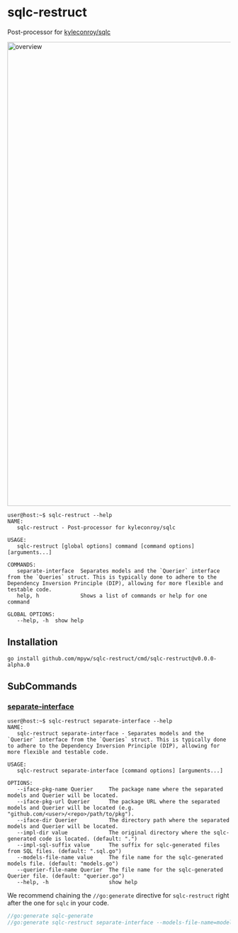 # sqlc-restruct

Post-processor for [kyleconroy/sqlc](https://github.com/kyleconroy/sqlc)

<img width="1048" alt="overview" src="https://github.com/mpyw/sqlc-restruct/assets/1351893/51b422a3-fb7d-4808-a100-ff7c039546b8">

```ShellSession
user@host:~$ sqlc-restruct --help
NAME:
   sqlc-restruct - Post-processor for kyleconroy/sqlc

USAGE:
   sqlc-restruct [global options] command [command options] [arguments...]

COMMANDS:
   separate-interface  Separates models and the `Querier` interface from the `Queries` struct. This is typically done to adhere to the Dependency Inversion Principle (DIP), allowing for more flexible and testable code.
   help, h             Shows a list of commands or help for one command

GLOBAL OPTIONS:
   --help, -h  show help
```

## Installation

```
go install github.com/mpyw/sqlc-restruct/cmd/sqlc-restruct@v0.0.0-alpha.0
```

## SubCommands

### [separate-interface](./cmd/sqlc-restruct/separate_interface.go)

```ShellSession
user@host:~$ sqlc-restruct separate-interface --help
NAME:
   sqlc-restruct separate-interface - Separates models and the `Querier` interface from the `Queries` struct. This is typically done to adhere to the Dependency Inversion Principle (DIP), allowing for more flexible and testable code.

USAGE:
   sqlc-restruct separate-interface [command options] [arguments...]

OPTIONS:
   --iface-pkg-name Querier     The package name where the separated models and Querier will be located.
   --iface-pkg-url Querier      The package URL where the separated models and Querier will be located (e.g. "github.com/<user>/<repo>/path/to/pkg").
   --iface-dir Querier          The directory path where the separated models and Querier will be located.
   --impl-dir value             The original directory where the sqlc-generated code is located. (default: ".")
   --impl-sql-suffix value      The suffix for sqlc-generated files from SQL files. (default: ".sql.go")
   --models-file-name value     The file name for the sqlc-generated models file. (default: "models.go")
   --querier-file-name Querier  The file name for the sqlc-generated Querier file. (default: "querier.go")
   --help, -h                   show help
```

We recommend chaining the `//go:generate` directive for `sqlc-restruct` right after the one for `sqlc` in your code.

```go
//go:generate sqlc-generate
//go:generate sqlc-restruct separate-interface --models-file-name=models.gen.go --querier-file-name=querier.gen.go --iface-dir=domain/repos --iface-pkg-name=repos --iface-pkg-url=github.com/example/domain/repos
```
